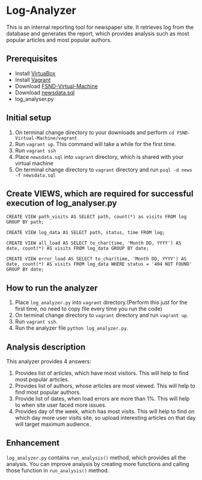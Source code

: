 # Log-Analyzer

This is an internal reporting tool for newspaper site. It retrieves log from the database and generates the report, which provides analysis such as most popular articles and most popular authors.

## Prerequisites

- Install [VirtuaBox](https://www.virtualbox.org/wiki/Download_Old_Builds_5_1)
- Install [Vagrant](https://www.vagrantup.com/downloads.html)
- Download [FSND-Virtual-Machine](https://github.com/udacity/fullstack-nanodegree-vm)
- Download [newsdata.sql](https://d17h27t6h515a5.cloudfront.net/topher/2016/August/57b5f748_newsdata/newsdata.zip)
- log_analyser.py

## Initial setup

1. On terminal change directory to your downloads and perform `cd FSND-Virtual-Machine/vagrant`
2. Run `vagrant up`. This command will take a while for the first time.
3. Run `vagrant ssh`
4. Place `newsdata.sql` into `vagrant` directory, which is shared with your virtual machine
5. On terminal change directory to `vagrant` directory and run `psql -d news -f newsdata.sql`

## Create VIEWS, which are required for successful execution of log_analyser.py

`CREATE VIEW path_visits AS
SELECT path, count(*) as visits
FROM log
GROUP BY path;`

`CREATE VIEW log_data AS
SELECT path, status, time
FROM log;`

`CREATE VIEW all_load AS
SELECT to_char(time, 'Month DD, YYYY') AS date, count(*) AS visits
FROM log_data
GROUP BY date;`

`CREATE VIEW error_load AS
SELECT to_char(time, 'Month DD, YYYY') AS date, count(*) AS visits
FROM log_data
WHERE status = '404 NOT FOUND'
GROUP BY date;`

## How to run the analyzer

1. Place `log_analyzer.py` into `vagrant` directory.(Perform this just for the first time, no need to copy file every time you run the code)
2. On terminal change directory to `vagrant` directory and run `vagrant up`.
3. Run `vagrant ssh`.
4. Run the analyzer file `python log_analyzer.py`.

## Analysis description

This analyzer provides 4 answers:
1. Provides list of articles, which have most visitors. This will help to find most popular articles.
2. Provides list of authors, whose articles are most viewed. This will help to find most popular authors.
3. Provide list of dates, when load errors are more than 1%. This will help to when site user faced more issues.
4. Provides day of the week, which has most visits. This will help to find on which day more user visits site, so upload interesting articles on that day will target maximum audience.

## Enhancement

`log_analyzer.py` contains `run_analysis()` method, which provides all the analysis. You can improve analysis by creating more functions and calling those function in `run_analysis()` method.
